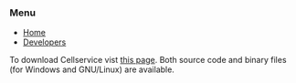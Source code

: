 ### Menu

* [Home](https://pzaffino.github.io/CellService/index)
* [Developers](https://pzaffino.github.io/CellService/developers)

To download Cellservice vist [this page](https://github.com/pzaffino/CellService/releases/tag/0.1).
Both source code and binary files (for Windows and GNU/Linux) are available.
